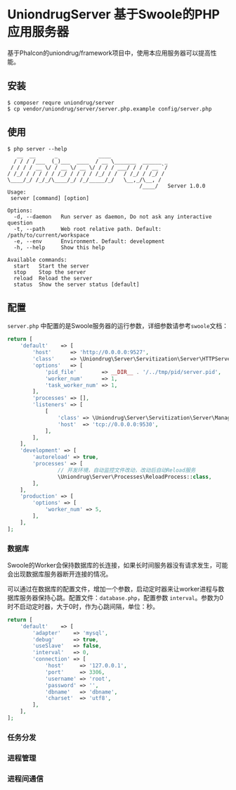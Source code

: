 # UniondrugServer 基于Swoole的PHP应用服务器

基于Phalcon的uniondrug/framework项目中，使用本应用服务器可以提高性能。

## 安装

```
$ composer requre uniondrug/server
$ cp vendor/uniondrug/server/server.php.example config/server.php
```

## 使用

```
$ php server --help
   __  __      _             ____                  
  / / / /___  (_)___  ____  / __ \_______  ______ _
 / / / / __ \/ / __ \/ __ \/ / / / ___/ / / / __ `/
/ /_/ / / / / / /_/ / / / / /_/ / /  / /_/ / /_/ / 
\____/_/ /_/_/\____/_/ /_/_____/_/   \__,_/\__, /  
                                          /____/   Server 1.0.0
Usage:
 server [command] [option]

Options:
  -d, --daemon   Run server as daemon, Do not ask any interactive question
  -t, --path     Web root relative path. Default: /path/to/current/workspace
  -e, --env      Environment. Default: development
  -h, --help     Show this help

Available commands:
  start   Start the server
  stop    Stop the server
  reload  Reload the server
  status  Show the server status [default]
```

## 配置

`server.php` 中配置的是Swoole服务器的运行参数，详细参数请参考`swoole`文档：

```php
return [
    'default'    => [
        'host'      => 'http://0.0.0.0:9527',
        'class'     => \Uniondrug\Server\Servitization\Server\HTTPServer::class,
        'options'   => [
            'pid_file'        => __DIR__ . '/../tmp/pid/server.pid',
            'worker_num'      => 1,
            'task_worker_num' => 1,
        ],
        'processes' => [],
        'listeners' => [
            [
                'class' => \Uniondrug\Server\Servitization\Server\ManagerServer::class,
                'host'  => 'tcp://0.0.0.0:9530',
            ],
        ],
    ],
    'development' => [
        'autoreload' => true,
        'processes' => [
                // 开发环境，自动监控文件改动，改动后自动Reload服务
                \Uniondrug\Server\Processes\ReloadProcess::class,
        ],
    ],
    'production' => [
        'options' => [
            'worker_num' => 5,
        ],
    ],
];
```

### 数据库

Swoole的Worker会保持数据库的长连接，如果长时间服务器没有请求发生，可能会出现数据库服务器断开连接的情况。

可以通过在数据库的配置文件，增加一个参数，启动定时器来让worker进程与数据库服务器保持心跳。配置文件：`database.php`，配置参数 `interval`。参数为0时不启动定时器，大于0时，作为心跳间隔，单位：秒。

```php
return [
    'default'    => [
        'adapter'    => 'mysql',
        'debug'      => true,
        'useSlave'   => false,
        'interval'   => 0,
        'connection' => [
            'host'     => '127.0.0.1',
            'port'     => 3306,
            'username' => 'root',
            'password' => '',
            'dbname'   => 'dbname',
            'charset'  => 'utf8',
        ],
    ],
];
```

### 任务分发

### 进程管理

### 进程间通信


